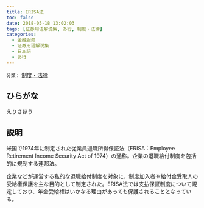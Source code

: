 ```yaml
---
title: ERISA法
toc: false
date: 2018-05-18 13:02:03
tags: [证券用语解说集, あ行, 制度・法律]
categories:
  - 金融服务
  - 证券用语解说集
  - 日本語
  - あ行
---
```


`分類：` [制度・法律](/tags/制度・法律/)

## ひらがな

えりさほう

## 説明

米国で1974年に制定された従業員退職所得保証法（ERISA：Employee Retirement Income Security Act of 1974）の通称。企業の退職給付制度を包括的に規制する連邦法。

企業などが運営する私的な退職給付制度を対象に、制度加入者や給付金受取人の受給権保護を主な目的として制定された。ERISA法では支払保証制度について規定しており、年金受給権はいかなる理由があっても保護されることとなっている。
